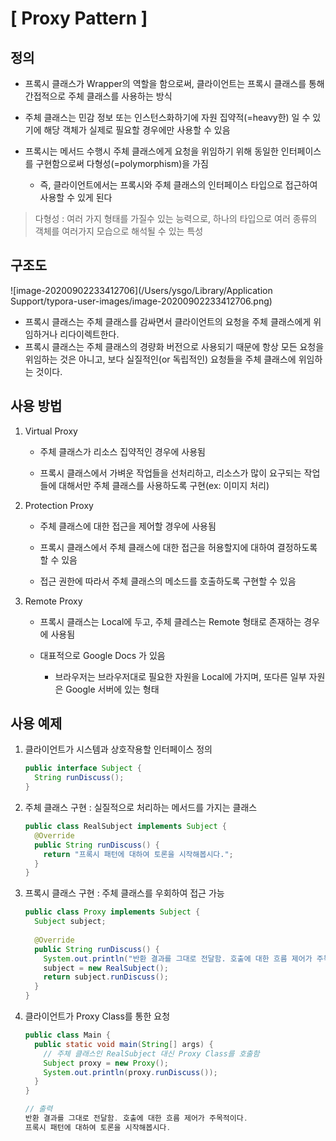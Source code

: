 # [ Proxy Pattern ]

## 정의

- 프록시 클래스가 Wrapper의 역할을 함으로써, 클라이언트는 프록시 클래스를 통해 간접적으로 주체 클래스를 사용하는 방식

- 주체 클래스는 민감 정보 또는 인스턴스화하기에 자원 집약적(=heavy한) 일 수 있기에 해당 객체가 실제로 필요할 경우에만 사용할 수 있음

- 프록시는 메서드 수행시 주체 클래스에게 요청을 위임하기 위해 동일한 인터페이스를 구현함으로써 다형성(=polymorphism)을 가짐
  - 즉, 클라이언트에서는 프록시와 주체 클래스의 인터페이스 타입으로 접근하여 사용할 수 있게 된다

> 다형성 : 여러 가지 형태를 가질수 있는 능력으로, 하나의 타입으로 여러 종류의 객체를 여러가지 모습으로 해석될 수 있는 특성



## 구조도

![image-20200902233412706](/Users/ysgo/Library/Application Support/typora-user-images/image-20200902233412706.png)

- 프록시 클래스는 주체 클래스를 감싸면서 클라이언트의 요청을 주체 클래스에게 위임하거나 리다이렉트한다.
- 프록시 클래스는 주체 클래스의 경량화 버전으로 사용되기 때문에 항상 모든 요청을 위임하는 것은 아니고, 보다 실질적인(or 독립적인) 요청들을 주체 클래스에 위임하는 것이다.



## 사용 방법

1. Virtual Proxy

   - 주체 클래스가 리소스 집약적인 경우에 사용됨

   - 프록시 클래스에서 가벼운 작업들을 선처리하고, 리소스가 많이 요구되는 작업들에 대해서만 주체 클래스를 사용하도록 구현(ex: 이미지 처리)

2. Protection Proxy

   - 주체 클래스에 대한 접근을 제어할 경우에 사용됨

   - 프록시 클래스에서 주체 클래스에 대한 접근을 허용할지에 대하여 결정하도록 할 수 있음

   - 접근 권한에 따라서 주체 클래스의 메소드를 호출하도록 구현할 수 있음

3. Remote Proxy

   - 프록시 클래스는 Local에 두고, 주체 클레스는 Remote 형태로 존재하는 경우에 사용됨

   - 대표적으로 Google Docs 가 있음
     - 브라우저는 브라우저대로 필요한 자원을 Local에 가지며, 또다른 일부 자원은 Google 서버에 있는 형태



## 사용 예제

1. 클라이언트가 시스템과 상호작용할 인터페이스 정의

   ```java
   public interface Subject {
     String runDiscuss();
   }
   ```

2. 주체 클래스 구현 : 실질적으로 처리하는 메서드를 가지는 클래스

   ```java
   public class RealSubject implements Subject {
     @Override
     public String runDiscuss() {
       return "프록시 패턴에 대하여 토론을 시작해봅시다.";
     }
   }
   ```

3. 프록시 클래스 구현 : 주체 클래스를 우회하여 접근 가능

   ```java
   public class Proxy implements Subject {
     Subject subject;
     
     @Override
     public String runDiscuss() {
       System.out.println("반환 결과를 그대로 전달함. 호출에 대한 흐름 제어가 주목적이다.");
       subject = new RealSubject();
       return subject.runDiscuss();
     }
   }
   ```

4. 클라이언트가 Proxy Class를 통한 요청

   ```java
   public class Main {
     public static void main(String[] args) {
       // 주체 클래스인 RealSubject 대신 Proxy Class를 호출함
       Subject proxy = new Proxy();
       System.out.println(proxy.runDiscuss());
     }
   }
   ```

   ```java
   // 출력
   반환 결과를 그대로 전달함. 호출에 대한 흐름 제어가 주목적이다.
   프록시 패턴에 대하여 토론을 시작해봅시다.
   ```